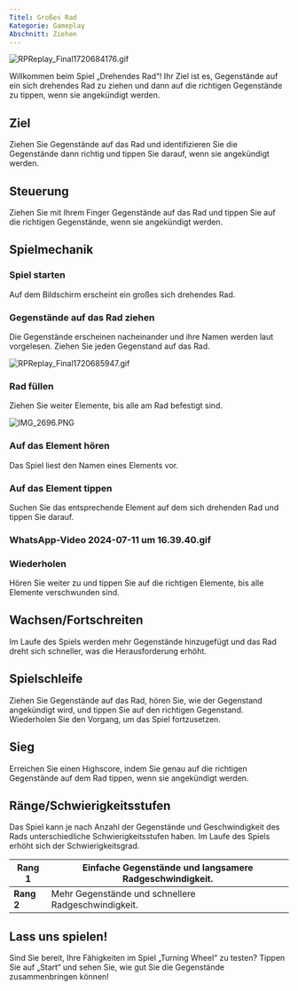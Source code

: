 ```yaml
---
Titel: Großes Rad
Kategorie: Gameplay
Abschnitt: Ziehen
---
```

![RPReplay_Final1720684176.gif](https://help.Studycat.com/hc/article_attachments/34931476777625)

Willkommen beim Spiel „Drehendes Rad“! Ihr Ziel ist es, Gegenstände auf ein sich drehendes Rad zu ziehen und dann auf die richtigen Gegenstände zu tippen, wenn sie angekündigt werden.

## Ziel

Ziehen Sie Gegenstände auf das Rad und identifizieren Sie die Gegenstände dann richtig und tippen Sie darauf, wenn sie angekündigt werden.

## Steuerung

Ziehen Sie mit Ihrem Finger Gegenstände auf das Rad und tippen Sie auf die richtigen Gegenstände, wenn sie angekündigt werden.

## Spielmechanik

### Spiel starten

Auf dem Bildschirm erscheint ein großes sich drehendes Rad.

### Gegenstände auf das Rad ziehen

Die Gegenstände erscheinen nacheinander und ihre Namen werden laut vorgelesen. Ziehen Sie jeden Gegenstand auf das Rad.

![RPReplay_Final1720685947.gif](https://help.Studycat.com/hc/article_attachments/34932060072217)

### Rad füllen

Ziehen Sie weiter Elemente, bis alle am Rad befestigt sind.

![IMG_2696.PNG](https://help.Studycat.com/hc/article_attachments/34825529495577)

### Auf das Element hören

Das Spiel liest den Namen eines Elements vor.

### Auf das Element tippen

Suchen Sie das entsprechende Element auf dem sich drehenden Rad und tippen Sie darauf.

### WhatsApp-Video 2024-07-11 um 16.39.40.gif

### Wiederholen

Hören Sie weiter zu und tippen Sie auf die richtigen Elemente, bis alle Elemente verschwunden sind.

## Wachsen/Fortschreiten

Im Laufe des Spiels werden mehr Gegenstände hinzugefügt und das Rad dreht sich schneller, was die Herausforderung erhöht.

## Spielschleife

Ziehen Sie Gegenstände auf das Rad, hören Sie, wie der Gegenstand angekündigt wird, und tippen Sie auf den richtigen Gegenstand. Wiederholen Sie den Vorgang, um das Spiel fortzusetzen.

## Sieg

Erreichen Sie einen Highscore, indem Sie genau auf die richtigen Gegenstände auf dem Rad tippen, wenn sie angekündigt werden.

## Ränge/Schwierigkeitsstufen

Das Spiel kann je nach Anzahl der Gegenstände und Geschwindigkeit des Rads unterschiedliche Schwierigkeitsstufen haben. Im Laufe des Spiels erhöht sich der Schwierigkeitsgrad.

| **Rang 1** | Einfache Gegenstände und langsamere Radgeschwindigkeit. |
| --- | --- |
| **Rang 2** | Mehr Gegenstände und schnellere Radgeschwindigkeit. |

## Lass uns spielen!

Sind Sie bereit, Ihre Fähigkeiten im Spiel „Turning Wheel“ zu testen? Tippen Sie auf „Start“ und sehen Sie, wie gut Sie die Gegenstände zusammenbringen können!